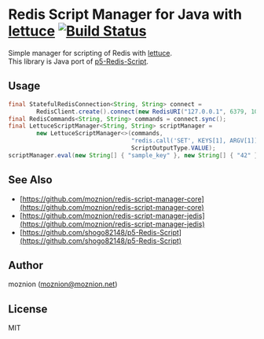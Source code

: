 Redis Script Manager for Java with [lettuce](https://github.com/mp911de/lettuce) [![Build Status](https://travis-ci.org/moznion/redis-script-manager-lettuce.svg?branch=master)](https://travis-ci.org/moznion/redis-script-manager-lettuce)
==

Simple manager for scripting of Redis with [lettuce](https://github.com/mp911de/lettuce).  
This library is Java port of [p5-Redis-Script](https://github.com/shogo82148/p5-Redis-Script).

Usage
--

```java
final StatefulRedisConnection<String, String> connect =
        RedisClient.create().connect(new RedisURI("127.0.0.1", 6379, 10, TimeUnit.SECONDS));
final RedisCommands<String, String> commands = connect.sync();
final LettuceScriptManager<String, String> scriptManager =
        new LettuceScriptManager<>(commands,
                                   "redis.call('SET', KEYS[1], ARGV[1])",
                                   ScriptOutputType.VALUE);
scriptManager.eval(new String[] { "sample_key" }, new String[] { "42" });
```

See Also
--

- [https://github.com/moznion/redis-script-manager-core](https://github.com/moznion/redis-script-manager-core)
- [https://github.com/moznion/redis-script-manager-jedis](https://github.com/moznion/redis-script-manager-jedis)
- [https://github.com/shogo82148/p5-Redis-Script](https://github.com/shogo82148/p5-Redis-Script)

Author
--

moznion (<moznion@moznion.net>)

License
--

MIT

